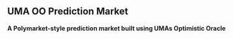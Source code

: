 ## UMA OO Prediction Market

**A Polymarket-style prediction market built using UMAs Optimistic Oracle**
